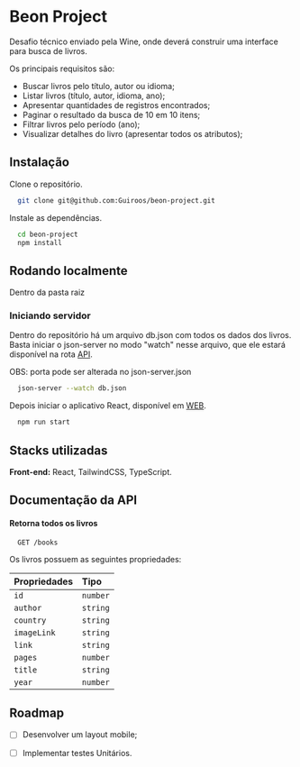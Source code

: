 # Beon Project

Desafio técnico enviado pela Wine, onde deverá construir uma interface para busca 
de livros.

Os principais requisitos são: 

 - Buscar livros pelo título, autor ou idioma;
 - Listar livros (título, autor, idioma, ano);
 - Apresentar quantidades de registros encontrados;
 - Paginar o resultado da busca de 10 em 10 itens;
 - Filtrar livros pelo período (ano);
 - Visualizar detalhes do livro (apresentar todos os atributos);

 
## Instalação

Clone o repositório.

```bash
  git clone git@github.com:Guiroos/beon-project.git
```

Instale as dependências.

```bash
  cd beon-project
  npm install
```


## Rodando localmente

 Dentro da pasta raiz

 ### Iniciando servidor

 Dentro do repositório há um arquivo db.json com todos os dados dos livros.  
 Basta iniciar o json-server no modo "watch" nesse arquivo, que ele estará 
 disponível na rota [API](http://localhost:3001/books).

 OBS: porta pode ser alterada no json-server.json

```bash
  json-server --watch db.json
```

Depois iniciar o aplicativo React, disponível em [WEB](http://localhost:3000).

```bash
  npm run start
```
## Stacks utilizadas

**Front-end:** React, TailwindCSS, TypeScript.


## Documentação da API

#### Retorna todos os livros

```http
  GET /books
```
Os livros possuem as seguintes propriedades:

| Propriedades   | Tipo       
| :---------- | :--------- 
| `id` | `number` |
| `author` | `string` |
| `country` | `string` |
| `imageLink` | `string` |
| `link` | `string` 
| `pages` | `number` 
| `title` | `string` 
| `year` | `number` 



## Roadmap

- [ ] Desenvolver um layout mobile;

- [ ] Implementar testes  Unitários.
